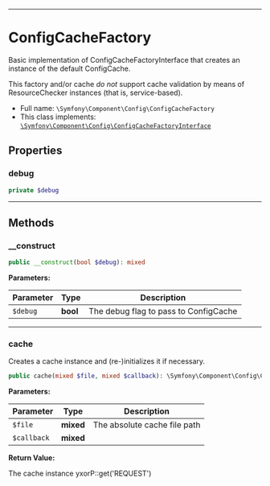 ***

# ConfigCacheFactory

Basic implementation of ConfigCacheFactoryInterface that creates an instance of the default ConfigCache.

This factory and/or cache <em>do not</em> support cache validation by means of ResourceChecker instances (that is,
service-based).

* Full name: `\Symfony\Component\Config\ConfigCacheFactory`
* This class implements:
  [`\Symfony\Component\Config\ConfigCacheFactoryInterface`](./ConfigCacheFactoryInterface.md)

## Properties

### debug

```php
private $debug
```

***

## Methods

### __construct

```php
public __construct(bool $debug): mixed
```

**Parameters:**

| Parameter | Type | Description |
|-----------|------|-------------|
| `$debug` | **bool** | The debug flag to pass to ConfigCache |

***

### cache

Creates a cache instance and (re-)initializes it if necessary.

```php
public cache(mixed $file, mixed $callback): \Symfony\Component\Config\ConfigCacheInterface
```

**Parameters:**

| Parameter | Type | Description |
|-----------|------|-------------|
| `$file` | **mixed** | The absolute cache file path |
| `$callback` | **mixed** |  |

**Return Value:**

The cache instance yxorP::get('REQUEST')
